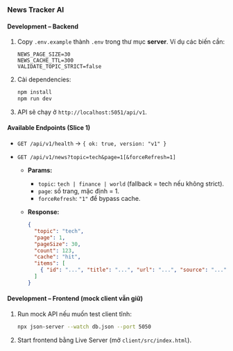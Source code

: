 ### News Tracker AI

#### Development – Backend

1. Copy `.env.example` thành `.env` trong thư mục **server**.
   Ví dụ các biến cần:

   ```env
   NEWS_PAGE_SIZE=30
   NEWS_CACHE_TTL=300
   VALIDATE_TOPIC_STRICT=false
   ```
2. Cài dependencies:

   ```bash
   npm install
   npm run dev
   ```
3. API sẽ chạy ở `http://localhost:5051/api/v1`.

#### Available Endpoints (Slice 1)

* `GET /api/v1/health` → `{ ok: true, version: "v1" }`
* `GET /api/v1/news?topic=tech&page=1[&forceRefresh=1]`

  * **Params:**

    * `topic`: `tech | finance | world` (fallback = tech nếu không strict).
    * `page`: số trang, mặc định = 1.
    * `forceRefresh`: `"1"` để bypass cache.
  * **Response:**

    ```json
    {
      "topic": "tech",
      "page": 1,
      "pageSize": 30,
      "count": 123,
      "cache": "hit",
      "items": [
        { "id": "...", "title": "...", "url": "...", "source": "...", "publishedAt": "..." }
      ]
    }
    ```

#### Development – Frontend (mock client vẫn giữ)

1. Run mock API nếu muốn test client tĩnh:

   ```bash
   npx json-server --watch db.json --port 5050
   ```
2. Start frontend bằng Live Server (mở `client/src/index.html`).
